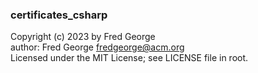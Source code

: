 ### certificates_csharp

Copyright (c) 2023 by Fred George  
author: Fred George  fredgeorge@acm.org  
Licensed under the MIT License; see LICENSE file in root.
